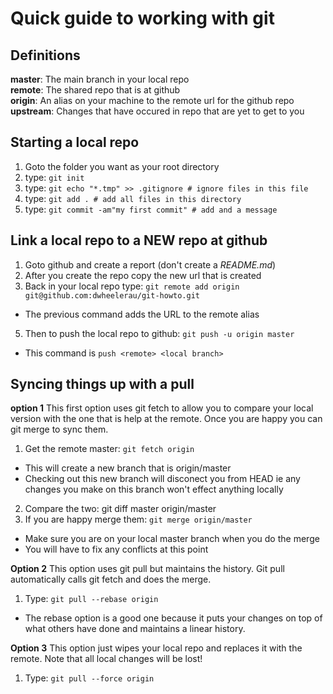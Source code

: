 # Quick guide to working with git

## Definitions

**master**: The main branch in your local repo<br>
**remote**: The shared repo that is at github<br>
**origin**: An alias on your machine to the remote url for the github repo<br>
**upstream**: Changes that have occured in repo that are yet to get to you<br>


## Starting a local repo

1.  Goto the folder you want as your root directory
2.  type: `git init`
3.  type: `git echo "*.tmp" >> .gitignore # ignore files in this file`
4.  type: `git add . # add all files in this directory`
5.  type: `git commit -am"my first commit" # add and a message`


## Link a local repo to a NEW repo at github

1.  Goto github and create a report (don't create a *README.md*)
2.  After you create the repo copy the new url that is created
3.  Back in your local repo type: `git remote add origin
    git@github.com:dwheelerau/git-howto.git`
   * The previous command adds the URL to the remote alias
5.  Then to push the local repo to github: `git push -u origin master`
   * This command is `push <remote> <local branch>`

## Syncing things up with a pull

**option 1**
This first option uses git fetch to allow you to compare your local version
with the one that is help at the remote. Once you are happy you can
git merge to sync them.

1.  Get the remote master: `git fetch origin`
   * This will create a new branch that is origin/master
   * Checking out this new branch will disconect you from HEAD ie
any changes you make on this branch won't effect anything locally
2.  Compare the two: git diff master origin/master
3.  If you are happy merge them: `git merge origin/master`
   * Make sure you are on your local master branch when you do the merge
   * You will have to fix any conflicts at this point

**Option 2**
This option uses git pull but maintains the history. Git pull automatically
calls git fetch and does the merge.

1.  Type: `git pull --rebase origin`
   * The rebase option is a good one because it puts your changes
on top of what others have done and maintains a linear history.

**Option 3**
This option just wipes your local repo and replaces it with the remote.
Note that all local changes will be lost!

1.  Type: `git pull --force origin`
